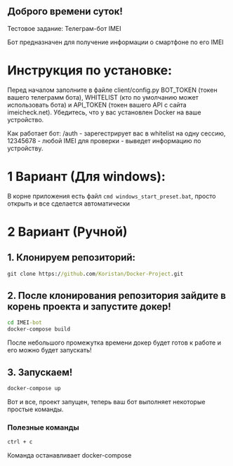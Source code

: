 ## Доброго времени суток!
Тестовое задание: Телеграм-бот IMEI

Бот предназначен для получение информации о смартфоне по его IMEI

# Инструкция по установке:

Перед началом заполните в файле client/config.py BOT_TOKEN (токен вашего телеграмм бота), WHITELIST (кто по умолчанию может использовать бота) и API_TOKEN (токен вашего API с сайта imeicheck.net).
Убедитесь, что у вас установлен Docker на ваше устройство.

Как работает бот:
/auth - зарегестрирует вас в whitelist на одну сессию,
12345678 - любой IMEI для проверки - выведет информацию по устройству.

# 1 Вариант (Для windows):
В корне приложения есть файл ```cmd windows_start_preset.bat```, просто открыть и все сделается автоматически

# 2 Вариант (Ручной)
## 1. Клонируем репозиторий:
```cmd
git clone https://github.com/Koristan/Docker-Project.git
```
## 2. После клонирования репозитория зайдите в корень проекта и запустите докер!
```cmd
cd IMEI-bot
docker-compose build
```
После небольшого промежутка времени докер будет готов к работе и его можно будет запускать!
## 3. Запускаем!
```cmd
docker-compose up
```

Вот и все, проект запущен, теперь ваш бот выполняет некоторые простые команды.

### Полезные команды
```cmd
ctrl + c
```
Команда останавливает docker-compose

